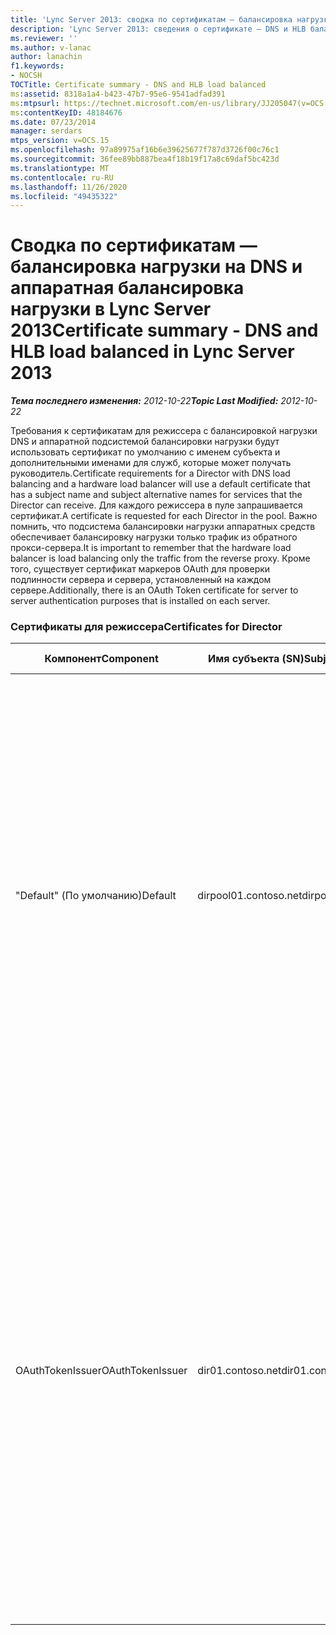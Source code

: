 ```yaml
---
title: 'Lync Server 2013: сводка по сертификатам — балансировка нагрузки на DNS и аппаратная балансировка нагрузки'
description: 'Lync Server 2013: сведения о сертификате — DNS и HLB балансировка нагрузки.'
ms.reviewer: ''
ms.author: v-lanac
author: lanachin
f1.keywords:
- NOCSH
TOCTitle: Certificate summary - DNS and HLB load balanced
ms:assetid: 8318a1a4-b423-47b7-95e6-9541adfad391
ms:mtpsurl: https://technet.microsoft.com/en-us/library/JJ205047(v=OCS.15)
ms:contentKeyID: 48184676
ms.date: 07/23/2014
manager: serdars
mtps_version: v=OCS.15
ms.openlocfilehash: 97a89975af16b6e39625677f787d3726f00c76c1
ms.sourcegitcommit: 36fee89bb887bea4f18b19f17a8c69daf5bc423d
ms.translationtype: MT
ms.contentlocale: ru-RU
ms.lasthandoff: 11/26/2020
ms.locfileid: "49435322"
---
```

# <a name="certificate-summary---dns-and-hlb-load-balanced-in-lync-server-2013"></a><span data-ttu-id="9ee7d-103">Сводка по сертификатам — балансировка нагрузки на DNS и аппаратная балансировка нагрузки в Lync Server 2013</span><span class="sxs-lookup"><span data-stu-id="9ee7d-103">Certificate summary - DNS and HLB load balanced in Lync Server 2013</span></span>

<div data-xmlns="http://www.w3.org/1999/xhtml">

<div class="topic" data-xmlns="http://www.w3.org/1999/xhtml" data-msxsl="urn:schemas-microsoft-com:xslt" data-cs="https://msdn.microsoft.com/">

<div data-asp="https://msdn2.microsoft.com/asp">



</div>

<div id="mainSection">

<div id="mainBody"><span data-ttu-id="9ee7d-104">

<span> </span></span><span class="sxs-lookup"><span data-stu-id="9ee7d-104">

<span> </span></span></span>

<span data-ttu-id="9ee7d-105">_**Тема последнего изменения:** 2012-10-22_</span><span class="sxs-lookup"><span data-stu-id="9ee7d-105">_**Topic Last Modified:** 2012-10-22_</span></span>

<span data-ttu-id="9ee7d-106">Требования к сертификатам для режиссера с балансировкой нагрузки DNS и аппаратной подсистемой балансировки нагрузки будут использовать сертификат по умолчанию с именем субъекта и дополнительными именами для служб, которые может получать руководитель.</span><span class="sxs-lookup"><span data-stu-id="9ee7d-106">Certificate requirements for a Director with DNS load balancing and a hardware load balancer will use a default certificate that has a subject name and subject alternative names for services that the Director can receive.</span></span> <span data-ttu-id="9ee7d-107">Для каждого режиссера в пуле запрашивается сертификат.</span><span class="sxs-lookup"><span data-stu-id="9ee7d-107">A certificate is requested for each Director in the pool.</span></span> <span data-ttu-id="9ee7d-108">Важно помнить, что подсистема балансировки нагрузки аппаратных средств обеспечивает балансировку нагрузки только трафик из обратного прокси-сервера.</span><span class="sxs-lookup"><span data-stu-id="9ee7d-108">It is important to remember that the hardware load balancer is load balancing only the traffic from the reverse proxy.</span></span> <span data-ttu-id="9ee7d-109">Кроме того, существует сертификат маркеров OAuth для проверки подлинности сервера и сервера, установленный на каждом сервере.</span><span class="sxs-lookup"><span data-stu-id="9ee7d-109">Additionally, there is an OAuth Token certificate for server to server authentication purposes that is installed on each server.</span></span>

### <a name="certificates-for-director"></a><span data-ttu-id="9ee7d-110">Сертификаты для режиссера</span><span class="sxs-lookup"><span data-stu-id="9ee7d-110">Certificates for Director</span></span>

<table>
<colgroup>
<col style="width: 25%" />
<col style="width: 25%" />
<col style="width: 25%" />
<col style="width: 25%" />
</colgroup>
<thead>
<tr class="header">
<th><span data-ttu-id="9ee7d-111">Компонент</span><span class="sxs-lookup"><span data-stu-id="9ee7d-111">Component</span></span></th>
<th><span data-ttu-id="9ee7d-112">Имя субъекта (SN)</span><span class="sxs-lookup"><span data-stu-id="9ee7d-112">Subject name (SN)</span></span></th>
<th><span data-ttu-id="9ee7d-113">Дополнительные имена субъектов (SAN)</span><span class="sxs-lookup"><span data-stu-id="9ee7d-113">Subject alternative names (SAN)</span></span></th>
<th><span data-ttu-id="9ee7d-114">Комментарии</span><span class="sxs-lookup"><span data-stu-id="9ee7d-114">Comments</span></span></th>
</tr>
</thead>
<tbody>
<tr class="odd">
<td><p><span data-ttu-id="9ee7d-115">"Default" (По умолчанию)</span><span class="sxs-lookup"><span data-stu-id="9ee7d-115">Default</span></span></p></td>
<td><p><span data-ttu-id="9ee7d-116">dirpool01.contoso.net</span><span class="sxs-lookup"><span data-stu-id="9ee7d-116">dirpool01.contoso.net</span></span></p></td>
<td><p><span data-ttu-id="9ee7d-117">dirpool01.contoso.net</span><span class="sxs-lookup"><span data-stu-id="9ee7d-117">dirpool01.contoso.net</span></span></p>
<p><span data-ttu-id="9ee7d-118">dir01.contoso.net</span><span class="sxs-lookup"><span data-stu-id="9ee7d-118">dir01.contoso.net</span></span></p>
<p><span data-ttu-id="9ee7d-119">dialin.contoso.com</span><span class="sxs-lookup"><span data-stu-id="9ee7d-119">dialin.contoso.com</span></span></p>
<p><span data-ttu-id="9ee7d-120">meet.contoso.com</span><span class="sxs-lookup"><span data-stu-id="9ee7d-120">meet.contoso.com</span></span></p>
<p><span data-ttu-id="9ee7d-121">lyncdiscoverinternal.contoso.com</span><span class="sxs-lookup"><span data-stu-id="9ee7d-121">lyncdiscoverinternal.contoso.com</span></span></p>
<p><span data-ttu-id="9ee7d-122">lyncdiscover.contoso.com</span><span class="sxs-lookup"><span data-stu-id="9ee7d-122">lyncdiscover.contoso.com</span></span></p>
<p><span data-ttu-id="9ee7d-123">(Необязательно) \*. contoso.com</span><span class="sxs-lookup"><span data-stu-id="9ee7d-123">(Optionally) \*.contoso.com</span></span></p></td>
<td><p><span data-ttu-id="9ee7d-124">Сертификаты в службе каталогов могут запрашиваться либо с помощью внутреннего управляемого центра сертификации (ЦС), либо из общедоступного центра сертификации.</span><span class="sxs-lookup"><span data-stu-id="9ee7d-124">Director certificates can be requested from either an internally managed certification authority (CA) or from a public CA.</span></span></p>
<p><span data-ttu-id="9ee7d-125">Режиссер отвечает на запросы на обратных прокси-серверах периметра или пограничного сервера.</span><span class="sxs-lookup"><span data-stu-id="9ee7d-125">The Director responds to requests from the reverse proxy in the perimeter or from the Edge Server.</span></span> <span data-ttu-id="9ee7d-126">Внутренние клиенты не будут использовать режиссер.</span><span class="sxs-lookup"><span data-stu-id="9ee7d-126">Internal clients will not use the Director.</span></span></p>
<p><span data-ttu-id="9ee7d-127">Или подстановочный знак для простых URL-адресов</span><span class="sxs-lookup"><span data-stu-id="9ee7d-127">Or, a wildcard entry for the simple URLs</span></span></p></td>
</tr>
<tr class="even">
<td><p><span data-ttu-id="9ee7d-128">OAuthTokenIssuer</span><span class="sxs-lookup"><span data-stu-id="9ee7d-128">OAuthTokenIssuer</span></span></p></td>
<td><p><span data-ttu-id="9ee7d-129">dir01.contoso.net</span><span class="sxs-lookup"><span data-stu-id="9ee7d-129">dir01.contoso.net</span></span></p></td>
<td><p><span data-ttu-id="9ee7d-130">Нет записи</span><span class="sxs-lookup"><span data-stu-id="9ee7d-130">No Entry</span></span></p></td>
<td><div>

> [!IMPORTANT]  
> <span data-ttu-id="9ee7d-131">Обратите внимание, что минимальная длина ключа составляет 1024, но вы можете получить предупреждение о том, что минимальная рекомендуемая длина ключа составляет 2048 бит.</span><span class="sxs-lookup"><span data-stu-id="9ee7d-131">Note that the minimum key length is 1024, but you may receive a warning that the minimum recommended key length is 2048 bits.</span></span>


</div>
<p><span data-ttu-id="9ee7d-132">Сертификат OAuthTokenIssuer является однозначным сертификатом для серверов с проверкой подлинности в крупномасштабной среде и может запрашиваться из внутреннего или общедоступного ЦС.</span><span class="sxs-lookup"><span data-stu-id="9ee7d-132">The OAuthTokenIssuer certificate is a single-purpose certificate for the purpose of authenticating servers in a large-scale environment, and can be requested from an internal CA or from a public CA.</span></span> <span data-ttu-id="9ee7d-133">Требуется сертификат.</span><span class="sxs-lookup"><span data-stu-id="9ee7d-133">The certificate is required.</span></span></p><span data-ttu-id="9ee7d-134"></td>
</tr>
</tbody>
</table>


</div>

<span> </span>

</div>

</div>

</span><span class="sxs-lookup"><span data-stu-id="9ee7d-134"></td>
</tr>
</tbody>
</table>


</div>

<span> </span>

</div>

</div>

</span></span></div>

